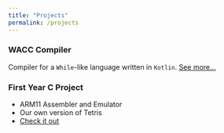 ```yaml
---
title: "Projects"
permalink: /projects
---
```


### WACC Compiler
Compiler for a `While`-like language written in `Kotlin`. [See more...](/project/wacc-compiler)

### First Year C Project
- ARM11 Assembler and Emulator
- Our own version of Tetris
- [Check it out](/project/c-project)